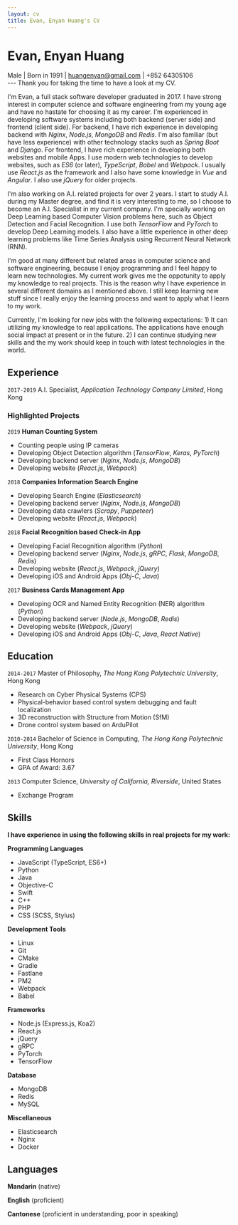 ```yaml
---
layout: cv
title: Evan, Enyan Huang's CV
---
```

# Evan, Enyan Huang

<div id="webaddress">
Male | Born in 1991 |  <a href="huangenyan@gmail.com">huangenyan@gmail.com</a> | +852 64305106
</div>
---
Thank you for taking the time to have a look at my CV.

I'm Evan, a full stack software developer graduated in 2017. I have strong interest in computer science and software engineering from my young age and have no hastate for choosing it as my career. I'm experienced in developing software systems including both backend (server side) and frontend (client side). For backend, I have rich experience in developing backend with _Nginx_, _Node.js_, _MongoDB_ and _Redis_. I'm also familiar (but have less experience) with other technology stacks such as _Spring Boot_ and _Django_. For frontend, I have rich experience in developing both websites and mobile Apps. I use modern web technologies to develop websites, such as _ES6_ (or later), _TypeScript_, _Babel_ and _Webpack_. I usually use _React.js_ as the framework and I also have some knowledge in _Vue_ and _Angular_. I also use _jQuery_ for older projects.

I'm also working on A.I. related projects for over 2 years. I start to study A.I. during my Master degree, and find it is very interesting to me, so I choose to become an A.I. Specialist in my current company. I'm specially working on Deep Learning based Computer Vision problems here, such as Object Detection and Facial Recognition. I use both _TensorFlow_ and _PyTorch_ to develop Deep Learning models. I also have a little experience in other deep learning problems like Time Series Analysis using Recurrent Neural Network (RNN).

I'm good at many different but related areas in computer science and software engineering, because I enjoy programming and I feel happy to learn new technologies. My current work gives me the oppotunity to apply my knowledge to real projects. This is the reason why I have experience in several different domains as I mentioned above. I still keep learning new stuff since I really enjoy the learning process and want to apply what I learn to my work.

Currently, I'm looking for new jobs with the following expectations: 1) It can utilizing my knowledge to real applications. The applications have enough social impact at present or in the future. 2) I can continue studying new skills and the my work should keep in touch with latest technologies in the world.

## Experience

`2017-2019`
A.I. Specialist, _Application Technology Company Limited_, Hong Kong

### Highlighted Projects

`2019`
__Human Counting System__

- Counting people using IP cameras
- Developing Object Detection algorithm (_TensorFlow_, _Keras_, _PyTorch_)
- Developing backend server (_Nginx_, _Node.js_, _MongoDB_)
- Developing website (_React.js_, _Webpack_)

`2018`
__Companies Information Search Engine__

- Developing Search Engine (_Elasticsearch_)
- Developing backend server (_Nginx_, _Node.js_, _MongoDB_)
- Developing data crawlers (_Scrapy_, _Puppeteer_)
- Developing website (_React.js_, _Webpack_)

`2018`
__Facial Recognition based Check-in App__

- Developing Facial Recognition algorithm (_Python_)
- Developing backend server (_Nginx_, _Node.js_, _gRPC_, _Flask_, _MongoDB_, _Redis_)
- Developing website (_React.js_, _Webpack_, _jQuery_)
- Developing iOS and Android Apps (_Obj-C_, _Java_)

`2017`
__Business Cards Management App__

- Developing OCR and Named Entity Recognition (NER) algorithm (_Python_)
- Developing backend server (_Node.js_, _MongoDB_, _Redis_)
- Developing website (_Webpack_, _jQuery_)
- Developing iOS and Android Apps (_Obj-C_, _Java_, _React Native_)

## Education

`2014-2017`
Master of Philosophy, _The Hong Kong Polytechnic University_, Hong Kong

- Research on Cyber Physical Systems (CPS)
- Physical-behavior based control system debugging and fault localization
- 3D reconstruction with Structure from Motion (SfM)
- Drone control system based on ArduPilot

`2010-2014`
Bachelor of Science in Computing, _The Hong Kong Polytechnic University_, Hong Kong

- First Class Hornors
- GPA of Award: 3.67

`2013`
Computer Science, _University of California, Riverside_, United States

- Exchange Program

## Skills

__I have experience in using the following skills in real projects for my work:__

__Programming Languages__

- JavaScript (TypeScript, ES6+)
- Python
- Java
- Objective-C
- Swift
- C++
- PHP
- CSS (SCSS, Stylus)

__Development Tools__

- Linux
- Git
- CMake
- Gradle
- Fastlane
- PM2
- Webpack
- Babel

__Frameworks__

- Node.js (Express.js, Koa2)
- React.js
- jQuery
- gRPC
- PyTorch
- TensorFlow

__Database__

- MongoDB
- Redis
- MySQL

__Miscellaneous__

- Elasticsearch
- Nginx
- Docker

## Languages

__Mandarin__ (native)

__English__ (proficient)

__Cantonese__ (proficient in understanding, poor in speaking)

<!-- ### Footer

Last updated: Dec 1, 2019 -->



